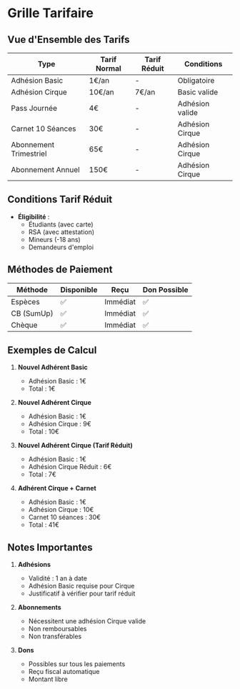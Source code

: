 # Grille Tarifaire

## Vue d'Ensemble des Tarifs
| Type | Tarif Normal | Tarif Réduit | Conditions |
|------|--------------|--------------|------------|
| Adhésion Basic | 1€/an | - | Obligatoire |
| Adhésion Cirque | 10€/an | 7€/an | Basic valide |
| Pass Journée | 4€ | - | Adhésion valide |
| Carnet 10 Séances | 30€ | - | Adhésion Cirque |
| Abonnement Trimestriel | 65€ | - | Adhésion Cirque |
| Abonnement Annuel | 150€ | - | Adhésion Cirque |

## Conditions Tarif Réduit
- **Éligibilité** :
  * Étudiants (avec carte)
  * RSA (avec attestation)
  * Mineurs (-18 ans)
  * Demandeurs d'emploi

## Méthodes de Paiement
| Méthode | Disponible | Reçu | Don Possible |
|---------|------------|------|--------------|
| Espèces | ✅ | Immédiat | ✅ |
| CB (SumUp) | ✅ | Immédiat | ✅ |
| Chèque | ✅ | Immédiat | ✅ |

## Exemples de Calcul
1. **Nouvel Adhérent Basic**
   - Adhésion Basic : 1€
   - Total : 1€

2. **Nouvel Adhérent Cirque**
   - Adhésion Basic : 1€
   - Adhésion Cirque : 9€
   - Total : 10€

3. **Nouvel Adhérent Cirque (Tarif Réduit)**
   - Adhésion Basic : 1€
   - Adhésion Cirque Réduit : 6€
   - Total : 7€

4. **Adhérent Cirque + Carnet**
   - Adhésion Basic : 1€
   - Adhésion Cirque : 10€
   - Carnet 10 séances : 30€
   - Total : 41€

## Notes Importantes
1. **Adhésions**
   - Validité : 1 an à date
   - Adhésion Basic requise pour Cirque
   - Justificatif à vérifier pour tarif réduit

2. **Abonnements**
   - Nécessitent une adhésion Cirque valide
   - Non remboursables
   - Non transférables

3. **Dons**
   - Possibles sur tous les paiements
   - Reçu fiscal automatique
   - Montant libre 